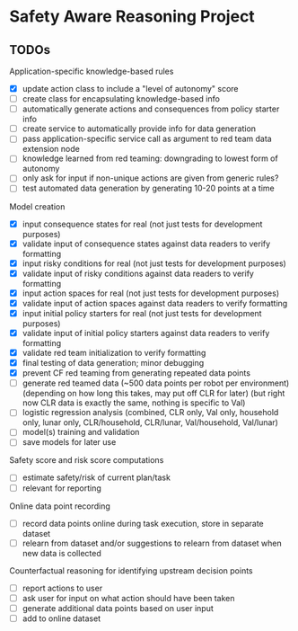 # Safety Aware Reasoning Project

## TODOs

Application-specific knowledge-based rules
- [x] update action class to include a "level of autonomy" score
- [ ] create class for encapsulating knowledge-based info
- [ ] automatically generate actions and consequences from policy starter info
- [ ] create service to automatically provide info for data generation
- [ ] pass application-specific service call as argument to red team data extension node
- [ ] knowledge learned from red teaming: downgrading to lowest form of autonomy
- [ ] only ask for input if non-unique actions are given from generic rules?
- [ ] test automated data generation by generating 10-20 points at a time

Model creation
- [x] input consequence states for real (not just tests for development purposes)
- [x] validate input of consequence states against data readers to verify formatting
- [x] input risky conditions for real (not just tests for development purposes)
- [x] validate input of risky conditions against data readers to verify formatting
- [x] input action spaces for real (not just tests for development purposes)
- [x] validate input of action spaces against data readers to verify formatting
- [x] input initial policy starters for real (not just tests for development purposes)
- [x] validate input of initial policy starters against data readers to verify formatting
- [x] validate red team initialization to verify formatting
- [x] final testing of data generation; minor debugging
- [x] prevent CF red teaming from generating repeated data points
- [ ] generate red teamed data (~500 data points per robot per environment) (depending on how long this takes, may put off CLR for later) (but right now CLR data is exactly the same, nothing is specific to Val)
- [ ] logistic regression analysis (combined, CLR only, Val only, household only, lunar only, CLR/household, CLR/lunar, Val/household, Val/lunar)
- [ ] model(s) training and validation
- [ ] save models for later use

Safety score and risk score computations
- [ ] estimate safety/risk of current plan/task
- [ ] relevant for reporting

Online data point recording
- [ ] record data points online during task execution, store in separate dataset
- [ ] relearn from dataset and/or suggestions to relearn from dataset when new data is collected

Counterfactual reasoning for identifying upstream decision points
- [ ] report actions to user
- [ ] ask user for input on what action should have been taken
- [ ] generate additional data points based on user input
- [ ] add to online dataset
